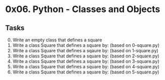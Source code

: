 # 0x06. Python - Classes and Objects
## Tasks

0. Write an empty class that defines a square
1. Write a class Square that defines a square by: (based on 0-square.py)
2. Write a class Square that defines a sqaure by: (based on 1-square.py)
3. Write a class Square that defines a square by: (based on 2-square.py)
4. Write a class Square that defines a square by: (based on 3-square.py)
5. Write a class Square that defines a square by: (based on 4-square.py)
6. Write a class Square that defines a square by: (based on 5-square.py)
